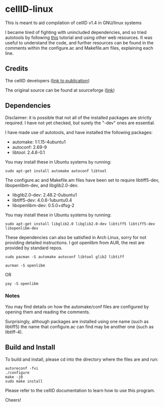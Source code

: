 # cellID-linux
This is meant to aid compilation of cellID v1.4 in GNU/linux systems

I became tired of fighting with unincluded dependencies, and so tried autotools by following [this](https://robots.thoughtbot.com/the-magic-behind-configure-make-make-install) tutorial and using other web resources. It was useful to understand the code, and further resources can be found in the comments within the configure.ac and Makefile.am files, explaining each line.

## Credits
The cellID developers ([link to publication](http://dx.doi.org/10.1002/0471142727.mb1418s100))

The original source can be found at sourceforge ([link](https://sourceforge.net/projects/cell-id/))

## Dependencies
Disclaimer: it is possible that not all of the installed packages are strictly required. I have not yet checked, but surely the "-dev" ones are essential.

I have made use of autotools, and have installed the following packages:
* automake: 1:1.15-4ubuntu1
* autoconf: 2.69-9
* libtool: 2.4.6-0.1

You may install these in Ubuntu systems by running:

`sudo apt-get install automake autoconf libtool`

The configure.ac and Makefile.am files have been set to require libtiff5-dev, libopenlibm-dev, and libglib2.0-dev.
* libglib2.0-dev: 2.48.2-0ubuntu1
* libtiff5-dev: 4.0.6-1ubuntu0.4
* libopenlibm-dev: 0.5.0+dfsg-2

You may install these in Ubuntu systems by running:

`sudo apt-get install libglib2.0 libglib2.0-dev libtiff5 libtiff5-dev libopenlibm-dev`

These dependencies can also be satisfied in Arch Linux, sorry for not providing detailed instructions. I got openlibm from AUR, the rest are provided by standard repos.

`sudo pacman -S automake autoconf libtool glib2 libtiff`

`aurman -S openlibm`

OR

`yay -S openlibm`

### Notes

You may find details on how the automake/conf files are configured by opening them and reading the comments.

Surprisingly, although packages are installed using one name (such as libtiff5) the name that configure.ac can find may be another one (such as libtiff-4).

## Build and Install

To build and install, please cd into the directory where the files are and run:

    autoreconf -fvi
    ./configure
    make -j8
    sudo make install

Please refer to the cellID documentation to learn how to use this program.

Cheers!

